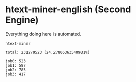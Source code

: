 # htext-miner-english (Second Engine)

Everything doing here is automated.

```
htext-miner

total: 2312/9523 (24.27806363540901%)

job0: 523
job1: 587
job2: 785
job3: 417
```